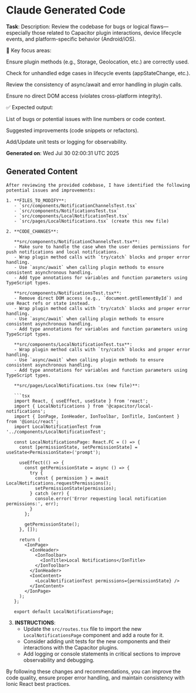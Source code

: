 # Claude Generated Code

**Task**: Description:
Review the codebase for bugs or logical flaws—especially those related to Capacitor plugin interactions, device lifecycle events, and platform-specific behavior (Android/iOS).

📌 Key focus areas:

Ensure plugin methods (e.g., Storage, Geolocation, etc.) are correctly used.

Check for unhandled edge cases in lifecycle events (appStateChange, etc.).

Review the consistency of async/await and error handling in plugin calls.

Ensure no direct DOM access (violates cross-platform integrity).

✅ Expected output:

List of bugs or potential issues with line numbers or code context.

Suggested improvements (code snippets or refactors).

Add/Update unit tests or logging for observability.

**Generated on**: Wed Jul 30 02:00:31 UTC 2025

## Generated Content

```
After reviewing the provided codebase, I have identified the following potential issues and improvements:

1. **FILES_TO_MODIFY**:
   - `src/components/NotificationChannelsTest.tsx`
   - `src/components/NotificationsTest.tsx`
   - `src/components/LocalNotificationTest.tsx`
   - `src/pages/LocalNotifications.tsx` (create this new file)

2. **CODE_CHANGES**:

   **src/components/NotificationChannelsTest.tsx**:
   - Make sure to handle the case when the user denies permissions for push notifications and local notifications.
   - Wrap plugin method calls with `try/catch` blocks and proper error handling.
   - Use `async/await` when calling plugin methods to ensure consistent asynchronous handling.
   - Add type annotations for variables and function parameters using TypeScript types.

   **src/components/NotificationsTest.tsx**:
   - Remove direct DOM access (e.g., `document.getElementById`) and use React refs or state instead.
   - Wrap plugin method calls with `try/catch` blocks and proper error handling.
   - Use `async/await` when calling plugin methods to ensure consistent asynchronous handling.
   - Add type annotations for variables and function parameters using TypeScript types.

   **src/components/LocalNotificationTest.tsx**:
   - Wrap plugin method calls with `try/catch` blocks and proper error handling.
   - Use `async/await` when calling plugin methods to ensure consistent asynchronous handling.
   - Add type annotations for variables and function parameters using TypeScript types.

   **src/pages/LocalNotifications.tsx (new file)**:

   ```tsx
   import React, { useEffect, useState } from 'react';
   import { LocalNotifications } from '@capacitor/local-notifications';
   import { IonPage, IonHeader, IonToolbar, IonTitle, IonContent } from '@ionic/react';
   import LocalNotificationTest from '../components/LocalNotificationTest';

   const LocalNotificationsPage: React.FC = () => {
     const [permissionState, setPermissionState] = useState<PermissionState>('prompt');

     useEffect(() => {
       const getPermissionState = async () => {
         try {
           const { permission } = await LocalNotifications.requestPermissions();
           setPermissionState(permission);
         } catch (err) {
           console.error('Error requesting local notification permissions:', err);
         }
       };

       getPermissionState();
     }, []);

     return (
       <IonPage>
         <IonHeader>
           <IonToolbar>
             <IonTitle>Local Notifications</IonTitle>
           </IonToolbar>
         </IonHeader>
         <IonContent>
           <LocalNotificationTest permissions={permissionState} />
         </IonContent>
       </IonPage>
     );
   };

   export default LocalNotificationsPage;
   ```

3. **INSTRUCTIONS**:
   - Update the `src/routes.tsx` file to import the new `LocalNotificationsPage` component and add a route for it.
   - Consider adding unit tests for the new components and their interactions with the Capacitor plugins.
   - Add logging or console statements in critical sections to improve observability and debugging.

By following these changes and recommendations, you can improve the code quality, ensure proper error handling, and maintain consistency with Ionic React best practices.
```
